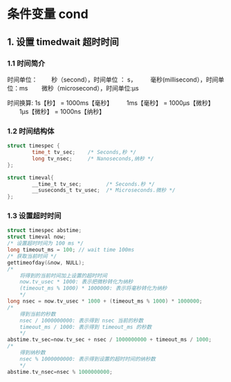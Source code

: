 # 条件变量 cond

## 1. 设置 timedwait 超时时间

### 1.1 时间简介

时间单位：
  秒（second），时间单位 ： s，
  毫秒(millisecond），时间单位：ms
  微秒（microsecond），时间单位:μs

时间换算:
      1s【秒】 = 1000ms【毫秒】
  1ms【毫秒】 = 1000μs【微秒】
  1μs【微秒】 = 1000ns【纳秒】

### 1.2 时间结构体

``` c++
struct timespec {
		time_t tv_sec;    /* Seconds,秒 */
		long tv_nsec;     /* Nanoseconds,纳秒 */
};

struct timeval{
		__time_t tv_sec;        /* Seconds.秒 */
		__suseconds_t tv_usec;  /* Microseconds.微秒 */
};
```

### 1.3 设置超时时间

``` c++
struct timespec abstime;
struct timeval now;
/* 设置超时时间为 100 ms */
long timeout_ms = 100; // wait time 100ms
/* 获取当前时间 */
gettimeofday(&now, NULL);
/* 
	将得到的当前时间加上设置的超时时间
	now.tv_usec * 1000: 表示把微秒转化为纳秒
	(timeout_ms % 1000) * 1000000: 表示将毫秒转化为纳秒
	*/
long nsec = now.tv_usec * 1000 + (timeout_ms % 1000) * 1000000;
/* 
	得到当前的秒数
	nsec / 1000000000: 表示得到 nsec 当前的秒数
	timeout_ms / 1000: 表示得到 timeout_ms 的秒数
	*/
abstime.tv_sec=now.tv_sec + nsec / 1000000000 + timeout_ms / 1000;
/*
	得到纳秒数
	nsec % 1000000000: 表示得到设置的超时时间的纳秒数
	*/
abstime.tv_nsec=nsec % 1000000000;
```

